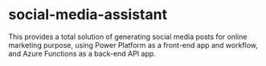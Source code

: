 # social-media-assistant
This provides a total solution of generating social media posts for online marketing purpose, using Power Platform as a front-end app and workflow, and Azure Functions as a back-end API app.
